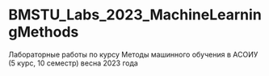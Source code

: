 # BMSTU_Labs_2023_MachineLearningMethods

Лабораторные работы по курсу Методы машинного обучения в АСОИУ (5 курс, 10 семестр) весна 2023 года
